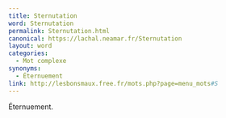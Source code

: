 ```yaml
---
title: Sternutation
word: Sternutation
permalink: Sternutation.html
canonical: https://lachal.neamar.fr/Sternutation
layout: word
categories:
  - Mot complexe
synonyms:
  - Éternuement
link: http://lesbonsmaux.free.fr/mots.php?page=menu_mots#S
---
```


Éternuement.

